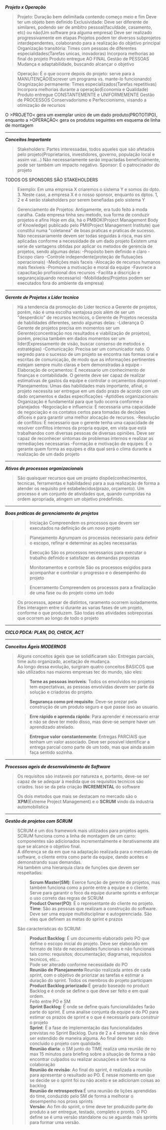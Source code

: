 ***Projeto x Operação***
>Projeto:
    Duração bem delimitada contendo começo meio e fim
    Deve ter um objeto bem definido
    Exclusividade: Deve ser diferente de similares, podendo ser de ambitro pessoal(faculdade, casamento, etc) ou não(Um software pra alguma empresa)
    Deve ser realizado progressivamente em etapas
    Projetos podem ter diversos subprojetos interdependentes, colaborando para a realização do objetivo principal
    Organização transitória: Times com pessoas de diferentes especialidades(Tarefas unicas, inovadoras)
    Incorpora melhorias ao final do projeto
    Produto entregue AO FINAL
    Gestão de PESSOAS
    Mudança e adaptabilidade, buscando alcançar o objetivo

>Operação:
    É o que ocorre depois do projeto: serve para a MANUTENÇÃO(Escrever um programa vs. mante-lo funcionando)
    Oragnização permanente: Times especializados(Tarefas repetitivas)
    Incorpora melhorias durante a operação(Economia e Qualidade)
    Produto entregue CONSTANTEMENTE e UNIFORMEMENTE
    Gestão de PROCESSOS
    Conservadorismo e Perfeccionismo, visando a otimização de recursos


O >PROJETO< gera um exemplar unico de um dado produto(PROTOTIPO), enquanto a >OPERAÇÃO< gera os produtos seguintes em esquema de linha de montagem 
***
***Conceitos Importante***
>Stakeholders:
    Partes interessadas, todos aqueles que são afetados pelo projeto(Proprietarios, investidores, governo, população local e assim vai...)
    Não necessariamente serão impactadas beneficialmente, pode ser também um impacto negativo.
>Sponsor:
    É o patrocinador do projeto

TODOS OS SPONSORS SÃO STAKEHOLDERS
>Exemplo:
    Em uma empresa X criaremos o sistema Y e somos do dpto. 3. Neste caso, a empresa X é o nosso sponsor, enquanto os dptos. 1, 2 e 4 serão stakeholders por serem benefiadas pelo sistema Y

>Gerenciamento de Projetos:
    Antigamente, era tudo feito à moda caralha. Cada empresa tinha seu metodo, sua forma de conduzir projetos e afins
    Hoje em dia, há o PMBOK(Project Management Body of Knowledge) publicado pelo PMI(Project Management Institute) que constitui numa "coletanea" de boas praticas e praticas de sucesso.
    Não necessariamente devem ser todas seguidas à risca, mas sim aplicadas conforme a necessidade de um dado projeto
    Existem uma serie de vantagens obtidas por aplicar os metodos de gerencia de projetos, sendo algumas delas:
        -Propósito bem definido e claro
        -Escopo claro
        -Controle independente(proteção de flutuações operacionais)
        -Medições mais faceis
        -Alocação de recursos humanos mais flexiveis
        -Promove a motivação e moral da equipe
        -Favorece a capacitação profissional dos recursos
        -Facilita a discrição e segurança(quando necessario)
        -Mobilidades(Projetos podem ser executados fora do ambiente da empresa)
***
***Gerente de Projetos x Líder tecnico***
>Há a tendencia da promoção do Líder tecnico a Gerente de projetos, porém, não é uma escolha vantajosa pois além de ser um "desperdicio" de recursos tecnicos, o Gerente de Projetos necessita de habilidades diferentes,
>sendo algumas delas:
    -Liderança
        O Gerente de projetos precisa em momentos ser um Gerente(concentração nos resultados e viabilização de projetos), porém, precisa também em dados momentos
        ser um líder(Expressamento de visão, buscar consenso de metodos e estratégias)
    -Comunicação:
        Precisa ser um comunicador nato. O segredo para o sucesso de um projeto se encontra nas formas oral e escritas de comunicação, de modo que as informações pertinentes estejam sempre muito claras e bem demonstradas à equipe
    -Elaboração de orçamentos:
        É necessario um conhecimento de finanças e contabilidade. O gerente deve ser capaz de realizar estimativas de gastos da equipe e controlar o orçamentos disponivel
    -Planejamentos:
        Umas das habilidades mais importante, afinal, o projeto necessita ser entregue em um dado prazo de acordo com um dado orçamentos e dadas especificações
    -Aptidões organizacionais:
        Organização é fundamental para que tudo ocorra conforme o planejados
    -Negociação e influencia:
        É necessaria uma capacidade de negociação e os contatos certos para tomadas de decisões dificeis e para garantir uma melhor alocação de recursos.
    -Resolução de conflitos:
        É necessario que o gerente tenha uma capacidade de resolver conflitos internos da propria equipe, em vista que está trabalhandos com diversas pessoas
        de diversas opiniões. Deve ser capaz de reconhecer sintomas de problemas internos e realizar as remediações necessarias
    -Formação e motivação de equipes:
        É o gerante quem forma as equipes e dita qual será o clima durante a realização de um dado projeto                    

***
***Ativos de processos organizacionais***
>São quaisquer recursos que um projeto dispõe(conhecimentos, tecnicas, ferramentas e habilidades) para a sua realização de forma a atender os requisito pré estabelecidos(prazo, orçamento).
>Um processo é um conjunto de atividades que, quando cumpridas na ordem apropriada, atingem um objetivo predefinido.
***
***Boas práticas de gerenciamento de projetos***
>>Iniciação
    Compreendem os processos que devem ser executados na definição de um novo projeto
>    
>>Planejamento
    Agrumpam os processos necessario para definir o escopo, refinar e determinar as ações necessarias
>    
>>Execução
    São os processos necessarios para executar o trabalho definido e satisfazer as demandas propostas
>    
>>Monitoramentos e controle
    São os processos exigidos para acompanhar e controlar o progresso e o desempenho do projeto
>
>>Encerramento 
    Compreendem os processos para a finalização de uma fase ou do projeto como um todo

>Os processos, apesar de distintos, raramento ocorrem isoladamente. Eles interagem entre si durante as varias fases de um projeto, conforme o que produzem. São todas elas atividades sobrepostas que ocorrem ao longo de todo o projeto
***
***CICLO PDCA: PLAN, DO, CHECK, ACT***
***
***Conceitos Ágeis MODERNOS***
>Alguns conceitos ágeis que se solidificaram são: Entregas parciais, time auto organizado, aceitação de mudança.<br>
Ao longo dessa evolução, surgiram quatro conceitos BASICOS que são utilizados nas maiores empresas tec do mundo, são eles:<br>
>><strong>Torne as pessoas incriveis</strong>: Todos os envolvidos no projetos tem expectativas, as pessoas envolvidas devem ser parte da solução e criadoras do projeto.<br>
>
>><strong>Segurança como pré requisito</strong>: Deve-se prezar pela construção de um produto seguro e que passe isso ao usuario.<br>
>
>><strong>Erre rápido e aprenda rápido</strong>: Para aprender é necessario errar e não se deve ter medo disso, mas deve-se sempre haver um aprendizado atrelado.<br>
>
>><strong>Entregue valor constantemente</strong>: Entregas PARCIAIS que tenham um valor associado. Deve ser possivel identificar a entrega parcial como parte de um todo, mas que ainda assim faça sentido sozinha.<br>
***
***Processos ageis de desenvolvimento de Software***
>Os requisitos são instaveis por natureza e, portanto, deve-se ser capaz de se adequar à medida que os requisitos tecnicos são criados. Isso se da pela criação <strong>INCREMENTAL</strong> do software
>
>Os dois metodos que mais se destacam no mercado são o <strong>XPM</strong>(Extreme Project Management) e o <strong>SCRUM</strong> vindo da industria automobilistica
***
***Gestão de projetos com SCRUM***
>SCRUM é um dos framework mais utilizados para projetos ageis. SCRUM funciona como a linha de montagem de um carro: componentes são adicionados incrementalmente e iterativamente até que se alcance o objetivo final.<br> A diferença se da em que na adaptação realizada para o mercado de software, o cliente entra como parte da equipe, dando aceites e demonstrando suas demandas.<br>Há também uma hierarquia clara de funções que devem ser respeitadas:
>><strong>Scrum Master(SM)</strong>: Exerce função de gerente de projetos, mas também funciona como a ponte entre a equipe e o cliente. Serve para garantir o foco da equipe durante sprints e enforçar o uso correto das regras de SCRUM<br><strong>Product Owner(PO)</strong>: É o representante do cliente no projeto.<br><strong>Time</strong>: São as pessoas que realizam a construção do software. Deve ser uma equipe multidisciplinar e autogerenciada. São eles que definem as metas do sprint e prazos<br>
>
>São caracteristicas do SCRUM:
>><strong>Product Backlog</strong>: É um documento elaborado pelo PO que define o escopo inicial do projeto. Deve ser elaborado em formato de lista de necessidades funcionais e não funcionais tais como: requisitos; documentação; diagramas, requisitos tecnicos, etc... <br>Pode ser alterado conforme necessidade do PO<br>
>><strong>Reunião de Planejamento</strong>:Reunião realizada antes de cada sprint, com o objetivo de priorizar as tarefas e estimar a duração do sprint. Todos os membros do projeto participam<br>
>><strong>Product Backlog priorizado</strong>:É gerado baseado no product Backlog e é onde se define o que deve ser feito e em qual ordem.<br>Feito entre PO e SM<br>
>><strong>Sprint Backlog</strong>: É onde se define quais funcionalidades farão parte do sprint. É uma analise conjunta da equipe e do PO para estimar os prazos de sprint e o que é necessario para construir o projeto<br>
>><strong>Sprint</strong>: É a fase de implementação das funcionalidades previstas no Sprint Backlog. Dura de 2 a 4 semanas e não deve ser estendido de maneira alguma. Ao final deve ter sido concluido o projeto com qualidade.<br>
>><strong>Reunião diaria</strong>: o SM junto do TIME realiza uma reunião de no max 15 minutos para briefing sobre a situação de forma a não encontrar culpados ou realizar acusações e sim focar na colaboração<br>
>><strong>Reunião de revisão</strong>: Ao final do sprint, é realizada a reunião para apresentar o resultado ao PO. É nesse momento em que se decide se o sprint foi ou não aceito e se adicionam coisas ao backlog<br>
>><strong>Reunião de retrospectiva</strong>:É uma reunião de lições aprendidas do time, conduzido pelo SM de forma a melhorar o desempenho nos proxs sprints<br>
>><strong>Versão</strong>: Ao fim do sprint, o time deve ter produzido parte do produto a ser entregue, testado, completo e pronto. O PO define se é uma versão standalone ou se aguarda mais sprints para formar uma versão.<br>